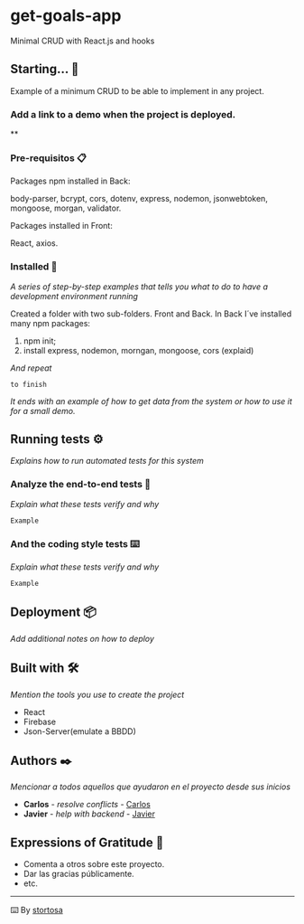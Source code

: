 # get-goals-app
Minimal CRUD with React.js and hooks

## Starting... 🚀

Example of a minimum CRUD to be able to implement in any project.

###  Add a link to a demo when the project is deployed.
**

### Pre-requisitos 📋

Packages npm installed in Back:

body-parser, bcrypt, cors, dotenv, express, nodemon, jsonwebtoken, mongoose, morgan, validator.

Packages installed in Front:

React, axios.

### Installed 🔧

_A series of step-by-step examples that tells you what to do to have a development environment running_

Created a folder with two sub-folders. Front and Back. In Back I´ve installed many npm packages: 
1) npm init;
2) install express, nodemon, morngan, mongoose, cors (explaid)


_And repeat_

```
to finish
```

_It ends with an example of how to get data from the system or how to use it for a small demo._

## Running tests ⚙️

_Explains how to run automated tests for this system_

### Analyze the end-to-end tests 🔩

_Explain what these tests verify and why_

```
Example
```

### And the coding style tests ⌨️

_Explain what these tests verify and why_

```
Example
```

## Deployment 📦

_Add additional notes on how to deploy_

## Built with 🛠️

_Mention the tools you use to create the project_

* React
* Firebase
* Json-Server(emulate a BBDD)

## Authors ✒️

_Mencionar a todos aquellos que ayudaron en el proyecto desde sus inicios_

* **Carlos** - *resolve conflicts* - [Carlos](https://github.com/carlostrujillosamper/)
* **Javier** - *help with backend* - [Javier](https://github.com/javinovich)

## Expressions of Gratitude 🎁

* Comenta a otros sobre este proyecto. 
* Dar las gracias públicamente.
* etc.



---
⌨️ By [stortosa](https://github.com/stortosa)
